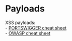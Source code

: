 # Payloads

XSS payloads:<br>
	- <a href="https://portswigger.net/web-security/cross-site-scripting/cheat-sheet">PORTSWIGGER cheat sheet</a><br>
	- <a href="https://www.owasp.org/index.php/XSS_Filter_Evasion_Cheat_Sheet">OWASP cheat sheet</a>
